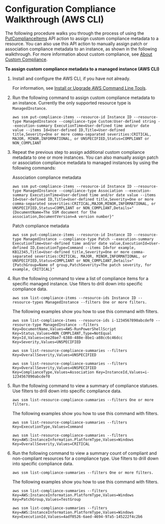 # Configuration Compliance Walkthrough \(AWS CLI\)<a name="sysman-compliance-walk"></a>

The following procedure walks you through the process of using the [PutComplianceItems](https://docs.aws.amazon.com/ssm/latest/APIReference/API_PutComplianceItems.html) API action to assign custom compliance metadata to a resource\. You can also use this API action to manually assign patch or association compliance metadata to an instance, as shown in the following walkthrough\. For more information about custom compliance, see [About Custom Compliance](sysman-compliance-about.md#sysman-compliance-custom)\.

**To assign custom compliance metadata to a managed instance \(AWS CLI\)**

1. Install and configure the AWS CLI, if you have not already\.

   For information, see [Install or Upgrade AWS Command Line Tools](getting-started-cli.md)\.

1. Run the following command to assign custom compliance metadata to an instance\. Currently the only supported resource type is `ManagedInstance`\.

   ```
   aws ssm put-compliance-items --resource-id Instance ID --resource-type ManagedInstance --compliance-type Custom:User-defined string --execution-summary ExecutionTime=User-defined time and/or date value --items Id=User-defined ID,Title=User-defined title,Severity=One or more comma-separated severities:CRITICAL, MAJOR, MINOR,INFORMATIONAL, or UNSPECIFIED,Status=COMPLIANT or NON_COMPLIANT
   ```

1. Repeat the previous step to assign additional custom compliance metadata to one or more instances\. You can also manually assign patch or association compliance metadata to managed instances by using the following commands:

   Association compliance metadata

   ```
   aws ssm put-compliance-items --resource-id Instance ID --resource-type ManagedInstance --compliance-type Association --execution-summary ExecutionTime=User-defined time and/or date value --items Id=User-defined ID,Title=User-defined title,Severity=One or more comma-separated severities:CRITICAL,MAJOR,MINOR,INFORMATIONAL, or UNSPECIFIED,Status=COMPLIANT or NON_COMPLIANT,Details="{DocumentName=The SSM document for the association,DocumentVersion=A version number}"
   ```

   Patch compliance metadata

   ```
   aws ssm put-compliance-items --resource-id Instance ID --resource-type ManagedInstance --compliance-type Patch --execution-summary ExecutionTime=User-defined time and/or date value,ExecutionId=User-defined ID,ExecutionType=Command --items Id=for example, KB12345,Title=User-defined title,Severity=One or more comma-separated severities:CRITICAL, MAJOR, MINOR,INFORMATIONAL, or UNSPECIFIED,Status=COMPLIANT or NON_COMPLIANT,Details="{PatchGroup=Name of group,PatchSeverity=The patch severity, for example, CRITICAL}"
   ```

1. Run the following command to view a list of compliance items for a specific managed instance\. Use filters to drill down into specific compliance data\.

   ```
   aws ssm list-compliance-items --resource-ids Instance ID --resource-types ManagedInstance --filters One or more filters.
   ```

   The following examples show you how to use this command with filters\.

   ```
   aws ssm list-compliance-items --resource-ids i-1234567890abcdef0 --resource-type ManagedInstance --filters Key=DocumentName,Values=AWS-RunPowerShellScript Key=Status,Values=NON_COMPLIANT,Type=NotEqual Key=Id,Values=cee20ae7-6388-488e-8be1-a88cc6c46dcc Key=Severity,Values=UNSPECIFIED
   ```

   ```
   aws ssm list-resource-compliance-summaries --filters Key=OverallSeverity,Values=UNSPECIFIED
   ```

   ```
   aws ssm list-resource-compliance-summaries --filters Key=OverallSeverity,Values=UNSPECIFIED Key=ComplianceType,Values=Association Key=InstanceId,Values=i-1234567890abcdef0 
   ```

1. Run the following command to view a summary of compliance statuses\. Use filters to drill down into specific compliance data\.

   ```
   aws ssm list-resource-compliance-summaries --filters One or more filters.
   ```

   The following examples show you how to use this command with filters\.

   ```
   aws ssm list-resource-compliance-summaries --filters Key=ExecutionType,Values=Command
   ```

   ```
   aws ssm list-resource-compliance-summaries --filters Key=AWS:InstanceInformation.PlatformType,Values=Windows Key=OverallSeverity,Values=CRITICAL
   ```

1. Run the following command to view a summary count of compliant and non\-compliant resources for a compliance type\. Use filters to drill down into specific compliance data\.

   ```
   aws ssm list-compliance-summaries --filters One or more filters.
   ```

   The following examples show you how to use this command with filters\.

   ```
   aws ssm list-compliance-summaries --filters Key=AWS:InstanceInformation.PlatformType,Values=Windows Key=PatchGroup,Values=TestGroup
   ```

   ```
   aws ssm list-compliance-summaries --filters Key=AWS:InstanceInformation.PlatformType,Values=Windows Key=ExecutionId,Values=4adf0526-6aed-4694-97a5-145222f4c2b6
   ```